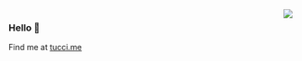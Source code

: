 <img align="right" src="https://github-readme-stats-ruby-one.vercel.app/api?username=matiastucci&show_icons=true&locale=en&theme=chartreuse-dark&count_private=true&title_color=blue&hide_border=true&icon_color=blue&include_all_commits=true&hide_title=true&hide=issues,contribs" />

### Hello 👋

Find me at [tucci.me](https://tucci.me)

